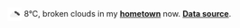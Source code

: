 <img src="assets/weather.png?hour=2024-01-25-01" alt="broken clouds" width="25" height="25" style="vertical-align:middle;position:relative;top:-1pt;"/> 8&deg;C, broken clouds in my [**hometown**](https://en.wikipedia.org/wiki/Shantou) now. [**Data source**](https://openweathermap.org/).